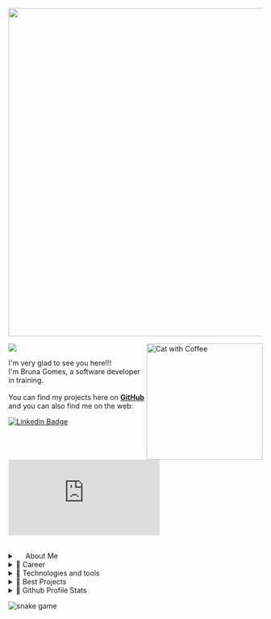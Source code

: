 
<p align="center">
<img align="center" src="https://github.com/littlebru/littlebru/blob/main/images/greetings.png" width="650px">
</p>

<img align="center" src="https://github.com/littlebru/littlebru/blob/main/images/rainbow-line.png">

<img align="right" src="https://github.com/littlebru/littlebru/blob/main/images/dino-love.gif" alt="Cat with Coffee" width="230px">


<p align="left">
  
  I'm very glad to see you here!!!<br>
  I'm Bruna Gomes, a software developer in training.<br><br>
  You can find my projects here on <a href="https://github.com/littlebru?tab=repositories">**GitHub**</a> and you can also find me on the web:
  
[![Linkedin Badge](https://img.shields.io/badge/LinkedIn-7159c1?style=for-the-badge&logo=linkedin&logoColor=white&link=[thing]https://www.linkedin.com/in/mewmewdevart/)](https://www.linkedin.com/in/bru-gomes)
[![email Badge](https://img.shields.io/badge/Email-7159c1?style=for-the-badge&logo=gmail&logoColor=white&link=[thing]mailto:brunaclegomes@hotmail.com)](mailto:brunaclegomes@hotmail.com)

</p>

<br>
  
  
<details>
  <summary align="left">
    <img src="https://github.com/littlebru/littlebru/blob/main/images/heart-pink.png" width="15px">    About Me
  </summary> <br>
  
 -  <img src="https://github.com/littlebru/littlebru/blob/main/images/cute-girl.gif" width="20px">   I am very **empathetic**, **creative** and **observer**.
 -  💬 I speak Portuguese, English and I know a little Spanish language.
 -  ⚡Fun fact: I also like to talk about different subjects and I like gifs (I think you've already noticed lol :P) 
  
  - 🐶❤ Animal lover
  - <img src="https://github.com/littlebru/littlebru/blob/main/images/dino-love.gif" width="35px"> Pixel art lover  
  - 🤓 All the time learn something new
  
  <br>
  
</details>

<details>
   <summary align="left">
💜 Career
  </summary> <br>
   
   - 🚦 Software Developer Intern at <a href="http://fotosensores.com">Fotosensores Tecnologias</a>
  
   - 📒 Undergraduate student in systems analysis and development at <a href="https://www.linkedin.com/company/fatecsjc/?originalSubdomain=br">Fatec</a>
  
  -  🧠 Currently studying ![Kubernetes](https://img.shields.io/badge/-Kubernetes-7159c1?style=flat-square&logo=kubernetes&logoColor=white) ![Docker](https://img.shields.io/badge/-Docker-7159c1?style=flat-square&logo=docker&logoColor=white)  ![Linux](https://img.shields.io/badge/-Linux-7159c1?style=flat-square&logo=Linux&logoColor=white)
  
  <br>
  
</details>

<details>
 <summary align="left">
 💙 Technologies and tools
  </summary> <br>
 
![Java](https://img.shields.io/badge/-Java-7159c1?style=flat-square&logo=java)
![C#](https://img.shields.io/badge/-C%20Sharp-7159c1?style=flat-square&logo=csharp)
![C#](https://img.shields.io/badge/-.Net%20Core-7159c1?style=flat-square&logo=csharp)
![Nodejs](https://img.shields.io/badge/-Nodejs-7159c1?style=flat-square&logo=Node.js&logoColor=white)
![HTML5](https://img.shields.io/badge/-HTML5-7159c1?style=flat-square&logo=html5&logoColor=white)
![CSS3](https://img.shields.io/badge/-CSS3-7159c1?style=flat-square&logo=css3)<br>
![Bootstrap](https://img.shields.io/badge/-Bootstrap-7159c1?style=flat-square&logo=bootstrap&logoColor=white)
![Microsoft SQL Server](https://img.shields.io/badge/-SQL%20Server-7159c1?style=flat-square&logo=microsoft-sql-server&logoColor=white)
![MongoDB](https://img.shields.io/badge/-MongoDB-7159c1?style=flat-square&logo=mongodb&logoColor=white)
![MySQL](https://img.shields.io/badge/-MySQL-7159c1?style=flat-square&logo=mysql&logoColor=white)<br>
![Oracle Database](https://img.shields.io/badge/Oracle%20Database-7159c1?style=flat-square&logo=oracle&logoColor=white)
![Azure DevOps](https://img.shields.io/badge/-Azure%20DevOps-7159c1?style=flat-square&logo=microsoft-azure&logoColor=white)
![Git](https://img.shields.io/badge/-Git-7159c1?style=flat-square&logo=git&logoColor=white)
![GitHub](https://img.shields.io/badge/-GitHub-7159c1?style=flat-square&logo=github&logoColor=white)

</details>

<details>
  <summary align="left">
 💛 Best Projects
  </summary> <br>
 
  - <a href="https://github.com/littlebru/Realidade_Virtual-VR">✈ Airplane Door build simulator</a>
  - <a href="https://github.com/littlebru/Estrutura-de-Dados">🎲 Data structure - is it worth sorting?</a>
  - <a href="https://github.com/littlebru/arome">🍝 aröme</a>
  - <a href="https://github.com/littlebru/Identify-unique-user">🤖 Identify Unique User (IA) </a>
</details>

<details>
  <summary align="left">
   🖤 Github Profile Stats
  </summary> <br>
  
 
   <img src="https://github-readme-stats.vercel.app/api?username=littlebru&count_private&count_private&include_all_commits=true&show_icons=true&theme=react" width="48%" />
<img align="right"  src="https://github-readme-stats.vercel.app/api/top-langs/?username=littlebru&layout=compact&theme=react&hide=jupyter%20notebook,html" width="40%" />
  
<img align="left" src="https://github-readme-streak-stats.herokuapp.com/?user=littlebru&theme=react" width="48%" />

 

  
</details>

![snake game](https://github.com/littlebru/littlebru/blob/main/animations/github-contribution-grid-snake.svg)


<!-- link do curriculo Lattes para colocar no site (http://lattes.cnpq.br/5451191965271927) -->


